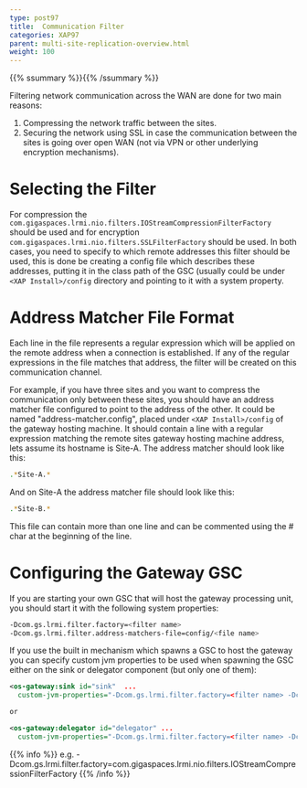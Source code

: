 ```yaml
---
type: post97
title:  Communication Filter
categories: XAP97
parent: multi-site-replication-overview.html
weight: 100
---
```


{{% ssummary %}}{{% /ssummary %}}



Filtering network communication across the WAN are done for two main reasons:

1. Compressing the network traffic between the sites.
1. Securing the network using SSL in case the communication between the sites is going over open WAN (not via VPN or other underlying encryption mechanisms).


# Selecting the Filter

For compression the `com.gigaspaces.lrmi.nio.filters.IOStreamCompressionFilterFactory` should be used and for encryption `com.gigaspaces.lrmi.nio.filters.SSLFilterFactory` should be used.
In both cases, you need to specify to which remote addresses this filter should be used, this is done be creating a config file which describes these addresses, putting it in the class path of the GSC (usually could be under `<XAP Install>/config` directory and pointing to it with a system property.

# Address Matcher File Format

Each line in the file represents a regular expression which will be applied on the remote address when a connection is established. If any of the regular expressions in the file matches that address, the filter will be created on this communication channel.

For example, if you have three sites and you want to compress the communication only between these sites, you should have an address matcher file configured to point to
the address of the other. It could be named "address-matcher.config", placed under `<XAP Install>/config` of the gateway hosting machine.
It should contain a line with a regular expression matching the remote sites gateway hosting machine address, lets assume its hostname is Site-A.
The address matcher should look like this:


```bash
.*Site-A.*
```

And on Site-A the address matcher file should look like this:


```bash
.*Site-B.*
```

This file can contain more than one line and can be commented using the # char at the beginning of the line.

# Configuring the Gateway GSC

If you are starting your own GSC that will host the gateway processing unit, you should start it with the following system properties:


```bash
-Dcom.gs.lrmi.filter.factory=<filter name>
-Dcom.gs.lrmi.filter.address-matchers-file=config/<file name>
```

If you use the built in mechanism which spawns a GSC to host the gateway you can specify custom jvm properties to be used when spawning the GSC either on the sink or delegator component (but only one of them):


```xml
<os-gateway:sink id="sink"  ...
  custom-jvm-properties="-Dcom.gs.lrmi.filter.factory=<filter name> -Dcom.gs.lrmi.filter.address-matchers-file=config/<file name>" />

or

<os-gateway:delegator id="delegator" ...
  custom-jvm-properties="-Dcom.gs.lrmi.filter.factory=<filter name> -Dcom.gs.lrmi.filter.address-matchers-file=config/<file name>" />
```

{{% info %}}
e.g. -Dcom.gs.lrmi.filter.factory=com.gigaspaces.lrmi.nio.filters.IOStreamCompressionFilterFactory
{{% /info %}}
